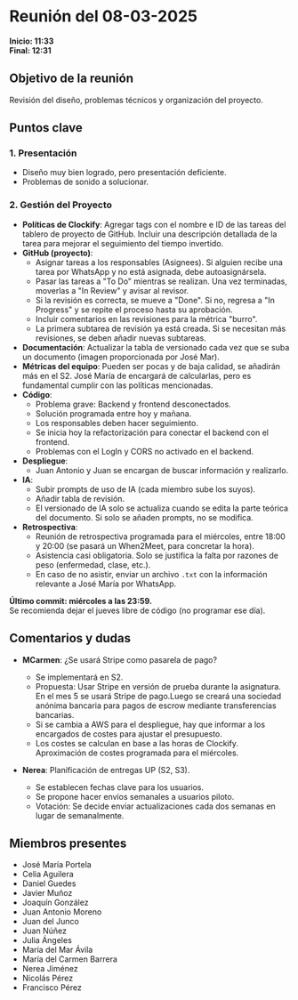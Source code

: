 # Reunión del 08-03-2025

**Inicio: 11:33**  
**Final: 12:31**  

## Objetivo de la reunión

Revisión del diseño, problemas técnicos y organización del proyecto.

## Puntos clave

### 1. Presentación
- Diseño muy bien logrado, pero presentación deficiente.
- Problemas de sonido a solucionar.

### 2. Gestión del Proyecto

- **Políticas de Clockify**: Agregar tags con el nombre e ID de las tareas del tablero de proyecto de GitHub. Incluir una descripción detallada de la tarea para mejorar el seguimiento del tiempo invertido.
- **GitHub (proyecto)**:
  - Asignar tareas a los responsables (Asignees). Si alguien recibe una tarea por WhatsApp y no está asignada, debe autoasignársela.
  - Pasar las tareas a "To Do" mientras se realizan. Una vez terminadas, moverlas a "In Review" y avisar al revisor.
  - Si la revisión es correcta, se mueve a "Done". Si no, regresa a "In Progress" y se repite el proceso hasta su aprobación.
  - Incluir comentarios en las revisiones para la métrica "burro".
  - La primera subtarea de revisión ya está creada. Si se necesitan más revisiones, se deben añadir nuevas subtareas.
- **Documentación**: Actualizar la tabla de versionado cada vez que se suba un documento (imagen proporcionada por José Mar).
- **Métricas del equipo**: Pueden ser pocas y de baja calidad, se añadirán más en el S2. José María de encargará de calcularlas, pero es fundamental cumplir con las políticas mencionadas.
- **Código**:
  - Problema grave: Backend y frontend desconectados.
  - Solución programada entre hoy y mañana.
  - Los responsables deben hacer seguimiento.
  - Se inicia hoy la refactorización para conectar el backend con el frontend.
  - Problemas con el LogIn y CORS no activado en el backend.
- **Despliegue**:
  - Juan Antonio y Juan se encargan de buscar información y realizarlo.
- **IA**:
  - Subir prompts de uso de IA (cada miembro sube los suyos).
  - Añadir tabla de revisión.
  - El versionado de IA solo se actualiza cuando se edita la parte teórica del documento. Si solo se añaden prompts, no se modifica.
- **Retrospectiva**:
  - Reunión de retrospectiva programada para el miércoles, entre 18:00 y 20:00 (se pasará un When2Meet, para concretar la hora).
  - Asistencia casi obligatoria. Solo se justifica la falta por razones de peso (enfermedad, clase, etc.).
  - En caso de no asistir, enviar un archivo `.txt` con la información relevante a José María por WhatsApp.

**Último commit: miércoles a las 23:59.**  
Se recomienda dejar el jueves libre de código (no programar ese día).

## Comentarios y dudas

- **MCarmen**: ¿Se usará Stripe como pasarela de pago?
  - Se implementará en S2.
  - Propuesta: Usar Stripe en versión de prueba durante la asignatura. En el mes 5 se usará Stripe de pago.Luego se creará una sociedad anónima bancaria para pagos de escrow mediante transferencias bancarias.
  - Si se cambia a AWS para el despliegue, hay que informar a los encargados de costes para ajustar el presupuesto.
  - Los costes se calculan en base a las horas de Clockify. Aproximación de costes programada para el miércoles.

- **Nerea**: Planificación de entregas UP (S2, S3).
  - Se establecen fechas clave para los usuarios.
  - Se propone hacer envíos semanales a usuarios piloto.
  - Votación: Se decide enviar actualizaciones cada dos semanas en lugar de semanalmente.

## Miembros presentes

- José María Portela
- Celia Aguilera
- Daniel Guedes
- Javier Muñoz
- Joaquín González
- Juan Antonio Moreno
- Juan del Junco
- Juan Núñez
- Julia Ángeles
- María del Mar Ávila
- María del Carmen Barrera
- Nerea Jiménez
- Nicolás Pérez
- Francisco Pérez
